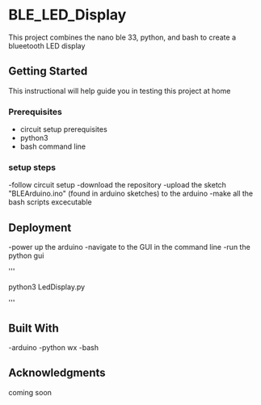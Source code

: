 
# BLE_LED_Display

This project combines the nano ble 33, python, and bash to create a blueetooth LED display

## Getting Started

This instructional will help guide you in testing this project at home

### Prerequisites

- circuit setup prerequisites
- python3 
- bash command line


### setup steps

-follow circuit setup
-download the repository
-upload the sketch "BLEArduino.ino" (found in arduino sketches) to the arduino
-make all the bash scripts excecutable

## Deployment

-power up the arduino
-navigate to the GUI in the command line
-run the python gui

'''

python3 LedDisplay.py

'''

## Built With


-arduino
-python wx
-bash 


## Acknowledgments


coming soon

